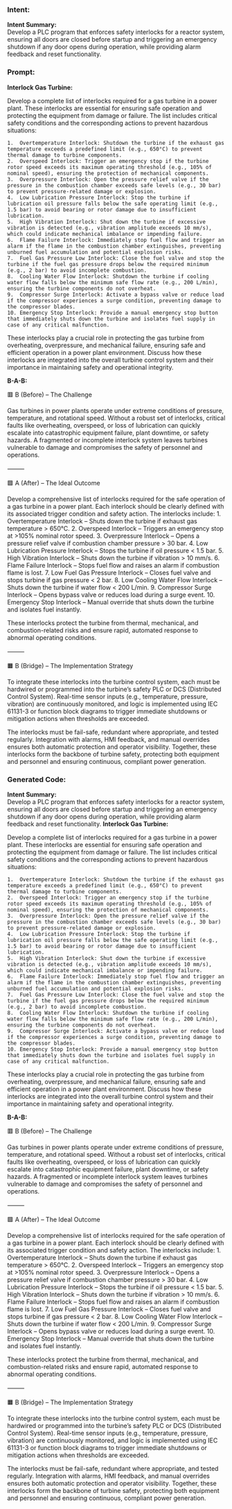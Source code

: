 ### Intent:
**Intent Summary:**  
Develop a PLC program that enforces safety interlocks for a reactor system, ensuring all doors are closed before startup and triggering an emergency shutdown if any door opens during operation, while providing alarm feedback and reset functionality.

### Prompt:
**Interlock Gas Turbine:**

Develop a complete list of interlocks required for a gas turbine in a power plant. These interlocks are essential for ensuring safe operation and protecting the equipment from damage or failure. The list includes critical safety conditions and the corresponding actions to prevent hazardous situations:

	1.	Overtemperature Interlock: Shutdown the turbine if the exhaust gas temperature exceeds a predefined limit (e.g., 650°C) to prevent thermal damage to turbine components.
	2.	Overspeed Interlock: Trigger an emergency stop if the turbine rotor speed exceeds its maximum operating threshold (e.g., 105% of nominal speed), ensuring the protection of mechanical components.
	3.	Overpressure Interlock: Open the pressure relief valve if the pressure in the combustion chamber exceeds safe levels (e.g., 30 bar) to prevent pressure-related damage or explosion.
	4.	Low Lubrication Pressure Interlock: Stop the turbine if lubrication oil pressure falls below the safe operating limit (e.g., 1.5 bar) to avoid bearing or rotor damage due to insufficient lubrication.
	5.	High Vibration Interlock: Shut down the turbine if excessive vibration is detected (e.g., vibration amplitude exceeds 10 mm/s), which could indicate mechanical imbalance or impending failure.
	6.	Flame Failure Interlock: Immediately stop fuel flow and trigger an alarm if the flame in the combustion chamber extinguishes, preventing unburned fuel accumulation and potential explosion risks.
	7.	Fuel Gas Pressure Low Interlock: Close the fuel valve and stop the turbine if the fuel gas pressure drops below the required minimum (e.g., 2 bar) to avoid incomplete combustion.
	8.	Cooling Water Flow Interlock: Shutdown the turbine if cooling water flow falls below the minimum safe flow rate (e.g., 200 L/min), ensuring the turbine components do not overheat.
	9.	Compressor Surge Interlock: Activate a bypass valve or reduce load if the compressor experiences a surge condition, preventing damage to the compressor blades.
	10.	Emergency Stop Interlock: Provide a manual emergency stop button that immediately shuts down the turbine and isolates fuel supply in case of any critical malfunction.

These interlocks play a crucial role in protecting the gas turbine from overheating, overpressure, and mechanical failure, ensuring safe and efficient operation in a power plant environment. Discuss how these interlocks are integrated into the overall turbine control system and their importance in maintaining safety and operational integrity.

**B-A-B:**

🟥 B (Before) – The Challenge

Gas turbines in power plants operate under extreme conditions of pressure, temperature, and rotational speed. Without a robust set of interlocks, critical faults like overheating, overspeed, or loss of lubrication can quickly escalate into catastrophic equipment failure, plant downtime, or safety hazards. A fragmented or incomplete interlock system leaves turbines vulnerable to damage and compromises the safety of personnel and operations.

⸻

🟩 A (After) – The Ideal Outcome

Develop a comprehensive list of interlocks required for the safe operation of a gas turbine in a power plant. Each interlock should be clearly defined with its associated trigger condition and safety action. The interlocks include:
	1.	Overtemperature Interlock – Shuts down the turbine if exhaust gas temperature > 650°C.
	2.	Overspeed Interlock – Triggers an emergency stop at >105% nominal rotor speed.
	3.	Overpressure Interlock – Opens a pressure relief valve if combustion chamber pressure > 30 bar.
	4.	Low Lubrication Pressure Interlock – Stops the turbine if oil pressure < 1.5 bar.
	5.	High Vibration Interlock – Shuts down the turbine if vibration > 10 mm/s.
	6.	Flame Failure Interlock – Stops fuel flow and raises an alarm if combustion flame is lost.
	7.	Low Fuel Gas Pressure Interlock – Closes fuel valve and stops turbine if gas pressure < 2 bar.
	8.	Low Cooling Water Flow Interlock – Shuts down the turbine if water flow < 200 L/min.
	9.	Compressor Surge Interlock – Opens bypass valve or reduces load during a surge event.
	10.	Emergency Stop Interlock – Manual override that shuts down the turbine and isolates fuel instantly.

These interlocks protect the turbine from thermal, mechanical, and combustion-related risks and ensure rapid, automated response to abnormal operating conditions.

⸻

🟧 B (Bridge) – The Implementation Strategy

To integrate these interlocks into the turbine control system, each must be hardwired or programmed into the turbine’s safety PLC or DCS (Distributed Control System). Real-time sensor inputs (e.g., temperature, pressure, vibration) are continuously monitored, and logic is implemented using IEC 61131-3 or function block diagrams to trigger immediate shutdowns or mitigation actions when thresholds are exceeded.

The interlocks must be fail-safe, redundant where appropriate, and tested regularly. Integration with alarms, HMI feedback, and manual overrides ensures both automatic protection and operator visibility. Together, these interlocks form the backbone of turbine safety, protecting both equipment and personnel and ensuring continuous, compliant power generation.

### Generated Code:
**Intent Summary:**  
Develop a PLC program that enforces safety interlocks for a reactor system, ensuring all doors are closed before startup and triggering an emergency shutdown if any door opens during operation, while providing alarm feedback and reset functionality.
**Interlock Gas Turbine:**

Develop a complete list of interlocks required for a gas turbine in a power plant. These interlocks are essential for ensuring safe operation and protecting the equipment from damage or failure. The list includes critical safety conditions and the corresponding actions to prevent hazardous situations:

	1.	Overtemperature Interlock: Shutdown the turbine if the exhaust gas temperature exceeds a predefined limit (e.g., 650°C) to prevent thermal damage to turbine components.
	2.	Overspeed Interlock: Trigger an emergency stop if the turbine rotor speed exceeds its maximum operating threshold (e.g., 105% of nominal speed), ensuring the protection of mechanical components.
	3.	Overpressure Interlock: Open the pressure relief valve if the pressure in the combustion chamber exceeds safe levels (e.g., 30 bar) to prevent pressure-related damage or explosion.
	4.	Low Lubrication Pressure Interlock: Stop the turbine if lubrication oil pressure falls below the safe operating limit (e.g., 1.5 bar) to avoid bearing or rotor damage due to insufficient lubrication.
	5.	High Vibration Interlock: Shut down the turbine if excessive vibration is detected (e.g., vibration amplitude exceeds 10 mm/s), which could indicate mechanical imbalance or impending failure.
	6.	Flame Failure Interlock: Immediately stop fuel flow and trigger an alarm if the flame in the combustion chamber extinguishes, preventing unburned fuel accumulation and potential explosion risks.
	7.	Fuel Gas Pressure Low Interlock: Close the fuel valve and stop the turbine if the fuel gas pressure drops below the required minimum (e.g., 2 bar) to avoid incomplete combustion.
	8.	Cooling Water Flow Interlock: Shutdown the turbine if cooling water flow falls below the minimum safe flow rate (e.g., 200 L/min), ensuring the turbine components do not overheat.
	9.	Compressor Surge Interlock: Activate a bypass valve or reduce load if the compressor experiences a surge condition, preventing damage to the compressor blades.
	10.	Emergency Stop Interlock: Provide a manual emergency stop button that immediately shuts down the turbine and isolates fuel supply in case of any critical malfunction.

These interlocks play a crucial role in protecting the gas turbine from overheating, overpressure, and mechanical failure, ensuring safe and efficient operation in a power plant environment. Discuss how these interlocks are integrated into the overall turbine control system and their importance in maintaining safety and operational integrity.

**B-A-B:**

🟥 B (Before) – The Challenge

Gas turbines in power plants operate under extreme conditions of pressure, temperature, and rotational speed. Without a robust set of interlocks, critical faults like overheating, overspeed, or loss of lubrication can quickly escalate into catastrophic equipment failure, plant downtime, or safety hazards. A fragmented or incomplete interlock system leaves turbines vulnerable to damage and compromises the safety of personnel and operations.

⸻

🟩 A (After) – The Ideal Outcome

Develop a comprehensive list of interlocks required for the safe operation of a gas turbine in a power plant. Each interlock should be clearly defined with its associated trigger condition and safety action. The interlocks include:
	1.	Overtemperature Interlock – Shuts down the turbine if exhaust gas temperature > 650°C.
	2.	Overspeed Interlock – Triggers an emergency stop at >105% nominal rotor speed.
	3.	Overpressure Interlock – Opens a pressure relief valve if combustion chamber pressure > 30 bar.
	4.	Low Lubrication Pressure Interlock – Stops the turbine if oil pressure < 1.5 bar.
	5.	High Vibration Interlock – Shuts down the turbine if vibration > 10 mm/s.
	6.	Flame Failure Interlock – Stops fuel flow and raises an alarm if combustion flame is lost.
	7.	Low Fuel Gas Pressure Interlock – Closes fuel valve and stops turbine if gas pressure < 2 bar.
	8.	Low Cooling Water Flow Interlock – Shuts down the turbine if water flow < 200 L/min.
	9.	Compressor Surge Interlock – Opens bypass valve or reduces load during a surge event.
	10.	Emergency Stop Interlock – Manual override that shuts down the turbine and isolates fuel instantly.

These interlocks protect the turbine from thermal, mechanical, and combustion-related risks and ensure rapid, automated response to abnormal operating conditions.

⸻

🟧 B (Bridge) – The Implementation Strategy

To integrate these interlocks into the turbine control system, each must be hardwired or programmed into the turbine’s safety PLC or DCS (Distributed Control System). Real-time sensor inputs (e.g., temperature, pressure, vibration) are continuously monitored, and logic is implemented using IEC 61131-3 or function block diagrams to trigger immediate shutdowns or mitigation actions when thresholds are exceeded.

The interlocks must be fail-safe, redundant where appropriate, and tested regularly. Integration with alarms, HMI feedback, and manual overrides ensures both automatic protection and operator visibility. Together, these interlocks form the backbone of turbine safety, protecting both equipment and personnel and ensuring continuous, compliant power generation.
